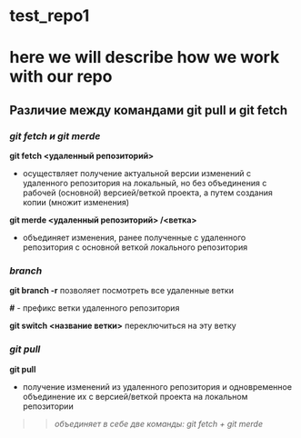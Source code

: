 # **test_repo1**
# here we will describe how we work with our repo

## **Различие между командами git pull и git fetch**

### ***git fetch и git merde***

**git fetch <удаленный репозиторий>**
- осуществляет получение актуальной версии изменений с удаленного репозитория на локальный, но без объединения с рабочей (основной) версией/веткой проекта, а путем создания копии (множит изменения)

**git merde <удаленный репозиторий> /<ветка>**
- объединяет изменения, ранее полученные с удаленного репозитория с основной веткой локального репозитория


### ***branch***

**git branch -r**
позволяет посмотреть все удаленные ветки

**#** - префикс ветки удаленного репозитория

**git switch <название ветки>**
переключиться на эту ветку


### ***git pull***

**git pull**
- получение изменений из удаленного репозитория и одновременное объединение их с версией/веткой проекта на локальном репозитории
>> *объединяет в себе две команды: git fetch + git merde*
